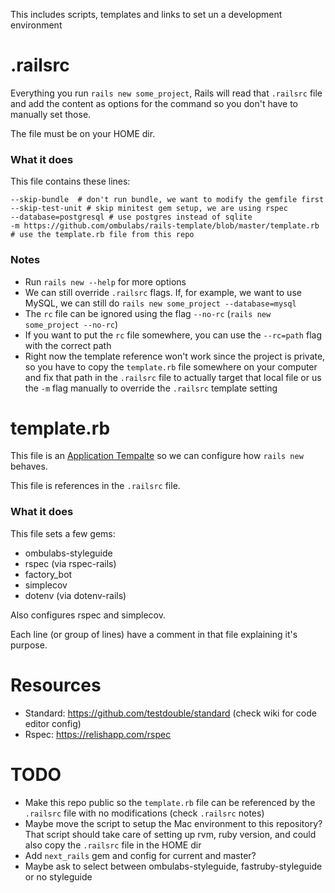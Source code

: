 This includes scripts, templates and links to set un a development environment

# .railsrc

Everything you run `rails new some_project`, Rails will read that `.railsrc` file and add the content as options for the command so you don't have to manually set those.

The file must be on your HOME dir.

### What it does

This file contains these lines:

```
--skip-bundle  # don't run bundle, we want to modify the gemfile first
--skip-test-unit # skip minitest gem setup, we are using rspec
--database=postgresql # use postgres instead of sqlite
-m https://github.com/ombulabs/rails-template/blob/master/template.rb # use the template.rb file from this repo
```

### Notes

- Run `rails new --help` for more options
- We can still override `.railsrc` flags. If, for example, we want to use MySQL, we can still do `rails new some_project --database=mysql`
- The `rc` file can be ignored using the flag `--no-rc` (`rails new some_project --no-rc`)
- If you want to put the `rc` file somewhere, you can use the `--rc=path` flag with the correct path
- Right now the template reference won't work since the project is private, so you have to copy the `template.rb` file somewhere on your computer and fix that path in the `.railsrc` file to actually target that local file or us the `-m` flag manually to override the `.railsrc` template setting

# template.rb

This file is an [Application Tempalte](https://guides.rubyonrails.org/rails_application_templates.html) so we can configure how `rails new` behaves.

This file is references in the `.railsrc` file.

### What it does

This file sets a few gems:
- ombulabs-styleguide
- rspec (via rspec-rails)
- factory_bot
- simplecov
- dotenv (via dotenv-rails)

Also configures rspec and simplecov.

Each line (or group of lines) have a comment in that file explaining it's purpose.

# Resources

- Standard: https://github.com/testdouble/standard (check wiki for code editor config)
- Rspec: https://relishapp.com/rspec


# TODO

- Make this repo public so the `template.rb` file can be referenced by the `.railsrc` file with no modifications (check `.railsrc` notes)
- Maybe move the script to setup the Mac environment to this repository? That script should take care of setting up rvm, ruby version, and could also copy the `.railsrc` file in the HOME dir
- Add `next_rails` gem and config for current and master?
- Maybe ask to select between ombulabs-styleguide, fastruby-styleguide or no styleguide
